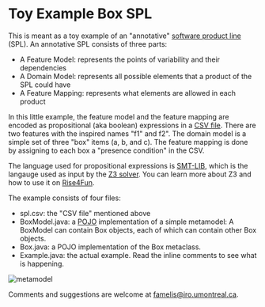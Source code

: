 # Toy Example Box SPL

This is meant as a toy example of an "annotative" [software product line](https://en.wikipedia.org/wiki/Software_product_line) (SPL). An annotative SPL consists of three parts:
  * A Feature Model: represents the points of variability and their dependencies
  * A Domain Model: represents all possible elements that a product of the SPL could have
  * A Feature Mapping: represents what elements are allowed in each product
  
In this little example, the feature model and the feature mapping are encoded as propositional (aka boolean) expressions in a [CSV file](https://en.wikipedia.org/wiki/Comma-separated_values). There are two features with the inspired names "f1" and f2". The domain model is a simple set of three "box" items (a, b, and c). The feature mapping is done by assigning to each box a "presence condition" in the CSV.

The language used for propositional expressions is [SMT-LIB](http://smtlib.cs.uiowa.edu/language.shtml), which is the langauge used as input by the [Z3 solver](https://github.com/Z3Prover/z3). You can learn more about Z3 and how to use it on [Rise4Fun](https://rise4fun.com/z3/tutorial).

The example consists of four files:
  * spl.csv: the "CSV file" mentioned above
  * BoxModel.java: a [POJO](https://en.wikipedia.org/wiki/Plain_old_Java_object) implementation of a simple metamodel: A BoxModel can contain Box objects, each of which can contain other Box objects. 
  * Box.java: a POJO implementation of the Box metaclass.
  * Example.java: the actual example. Read the inline comments to see what is happening.
  
![metamodel](https://yuml.me/diagram/boring/class/[BoxModel]<>boxes-[Box|id:String]<>contents-[Box])

Comments and suggestions are welcome at famelis@iro.umontreal.ca.


